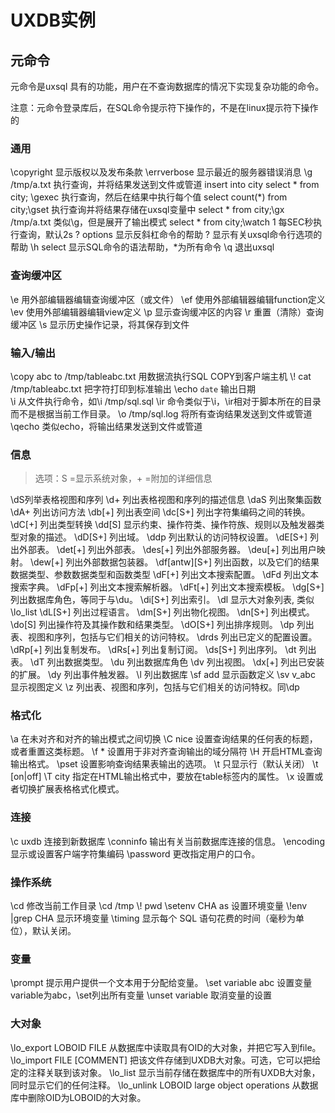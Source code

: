 # UXDB实例

## 元命令

元命令是uxsql 具有的功能，用户在不查询数据库的情况下实现复杂功能的命令。

注意：元命令登录库后，在SQL命令提示符下操作的，不是在linux提示符下操作的

### 通用

\copyright 	显示版权以及发布条款
\errverbose 	显示最近的服务器错误消息
\g /tmp/a.txt  	执行查询，并将结果发送到文件或管道
insert into city select * from city; \gexec  	执行查询，然后在结果中执行每个值
select count(*) from city;\gset  	执行查询并将结果存储在uxsql变量中
select * from city;\gx /tmp/a.txt 	类似\g，但是展开了输出模式
select * from city;\watch 1  	每SEC秒执行查询，默认2s
\? options 	显示反斜杠命令的帮助
\? 	显示有关uxsql命令行选项的帮助
\h select	显示SQL命令的语法帮助，*为所有命令
\q 	退出uxsql

### 查询缓冲区

\e	用外部编辑器编辑查询缓冲区（或文件）
\ef 	使用外部编辑器编辑function定义
\ev 	使用外部编辑器编辑view定义
\p 	显示查询缓冲区的内容
\r	重置（清除）查询缓冲区
\s 	显示历史操作记录，将其保存到文件

### 输入/输出

\copy abc to /tmp/tableabc.txt	用数据流执行SQL COPY到客户端主机
\\! cat /tmp/tableabc.txt	把字符打印到标准输出
\echo `date`  	输出日期  
\i 	从文件执行命令，如\i /tmp/sql.sql
\ir	命令类似于\i，\ir相对于脚本所在的目录而不是根据当前工作目录。
\o /tmp/sql.log	将所有查询结果发送到文件或管道
\qecho 类似echo，将输出结果发送到文件或管道

### 信息

> 选项：S =显示系统对象，+ =附加的详细信息

\dS列举表格视图和序列
\d+	列出表格视图和序列的描述信息
\daS 	列出聚集函数
\dA+ 	列出访问方法
\db[+] 	列出表空间
\dc[S+] 	列出字符集编码之间的转换。
\dC[+] 	列出类型转换
\dd[S] 	显示约束、操作符类、操作符族、规则以及触发器类型对象的描述。
\dD[S+] 	列出域。
\ddp 	列出默认的访问特权设置。
\dE[S+]	 列出外部表。
\det[+] 	列出外部表。
\des[+]	列出外部服务器。
\deu[+] 	列出用户映射。
\dew[+] 	列出外部数据包装器。
\df[antw][S+] 列出函数，以及它们的结果数据类型、参数数据类型和函数类型
\dF[+] 	列出文本搜索配置。
\dFd	列出文本搜索字典。
\dFp[+] 	列出文本搜索解析器。
\dFt[+] 	列出文本搜索模板。
\dg[S+] 	列出数据库角色，等同于与\du。
\di[S+] 	列出索引。
\dl 	显示大对象列表, 类似 \lo_list
\dL[S+] 	列出过程语言。
\dm[S+] 	列出物化视图。
\dn[S+]	 列出模式。
\do[S] 	列出操作符及其操作数和结果类型。
\dO[S+] 	列出排序规则。
\dp 	列出表、视图和序列，包括与它们相关的访问特权。
\drds 	列出已定义的配置设置。
\dRp[+] 	列出复制发布。
\dRs[+] 	列出复制订阅。
\ds[S+] 	列出序列。
\dt	列出表。
\dT	列出数据类型。
\du	列出数据库角色
\dv	列出视图。
\dx[+] 	列出已安装的扩展。
\dy	 列出事件触发器。
\l	列出数据库
\sf add	显示函数定义
\sv v_abc	显示视图定义
\z	列出表、视图和序列，包括与它们相关的访问特权。同\dp

### 格式化

\a 在未对齐和对齐的输出模式之间切换
\C nice	设置查询结果的任何表的标题，或者重置这类标题。
\f *	设置用于非对齐查询输出的域分隔符
\H 	开启HTML查询输出格式。
\pset 	设置影响查询结果表输出的选项。
\t 	只显示行（默认关闭）	\t [on|off] 
\T city 指定在HTML输出格式中，要放在table标签内的属性。
\x 设置或者切换扩展表格格式化模式。

### 连接

\c uxdb	连接到新数据库
\conninfo	输出有关当前数据库连接的信息。
\encoding	显示或设置客户端字符集编码
\password	更改指定用户的口令。

### 操作系统

\cd 修改当前工作目录
\cd /tmp
\\! pwd
\setenv CHA as 设置环境变量
\\!env |grep CHA 显示环境变量
\timing 显示每个 SQL 语句花费的时间（毫秒为单位），默认关闭。

### 变量

\prompt 提示用户提供一个文本用于分配给变量。
\set variable abc 设置变量variable为abc，\set列出所有变量
\unset variable 取消变量的设置

### 大对象

\lo_export LOBOID FILE	从数据库中读取具有OID的大对象，并把它写入到file。
\lo_import FILE [COMMENT]	把该文件存储到UXDB大对象。可选，它可以把给定的注释关联到该对象。
\lo_list	显示当前存储在数据库中的所有UXDB大对象，同时显示它们的任何注释。
\lo_unlink LOBOID large object operations 从数据库中删除OID为LOBOID的大对象。
